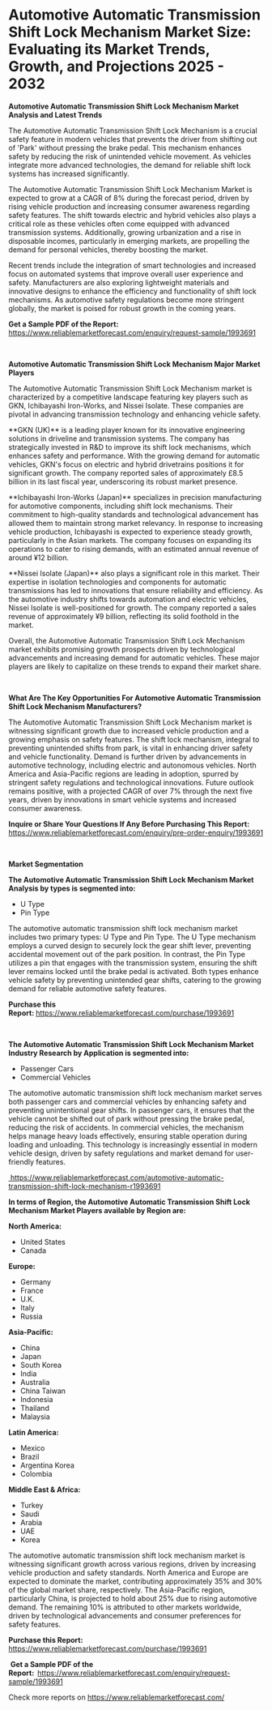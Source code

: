 <p><h1>Automotive Automatic Transmission Shift Lock Mechanism Market Size: Evaluating its Market Trends, Growth, and Projections 2025 - 2032</h1></p><p><strong>Automotive Automatic Transmission Shift Lock Mechanism Market Analysis and Latest Trends</strong></p>
<p><p>The Automotive Automatic Transmission Shift Lock Mechanism is a crucial safety feature in modern vehicles that prevents the driver from shifting out of 'Park' without pressing the brake pedal. This mechanism enhances safety by reducing the risk of unintended vehicle movement. As vehicles integrate more advanced technologies, the demand for reliable shift lock systems has increased significantly.</p><p>The Automotive Automatic Transmission Shift Lock Mechanism Market is expected to grow at a CAGR of 8% during the forecast period, driven by rising vehicle production and increasing consumer awareness regarding safety features. The shift towards electric and hybrid vehicles also plays a critical role as these vehicles often come equipped with advanced transmission systems. Additionally, growing urbanization and a rise in disposable incomes, particularly in emerging markets, are propelling the demand for personal vehicles, thereby boosting the market.</p><p>Recent trends include the integration of smart technologies and increased focus on automated systems that improve overall user experience and safety. Manufacturers are also exploring lightweight materials and innovative designs to enhance the efficiency and functionality of shift lock mechanisms. As automotive safety regulations become more stringent globally, the market is poised for robust growth in the coming years.</p></p>
<p><strong>Get a Sample PDF of the Report:&nbsp;</strong> <a href="https://www.reliablemarketforecast.com/enquiry/request-sample/1993691?utm_campaign=3458&utm_medium=2&utm_source=Github&utm_content=ia&utm_term=29032025&utm_id=automotive-automatic-transmission-shift-lock-mechanism">https://www.reliablemarketforecast.com/enquiry/request-sample/1993691</a></p>
<p>&nbsp;</p>
<p><strong>Automotive Automatic Transmission Shift Lock Mechanism Major Market Players</strong></p>
<p><p>The Automotive Automatic Transmission Shift Lock Mechanism market is characterized by a competitive landscape featuring key players such as GKN, Ichibayashi Iron-Works, and Nissei Isolate. These companies are pivotal in advancing transmission technology and enhancing vehicle safety.</p><p>**GKN (UK)** is a leading player known for its innovative engineering solutions in driveline and transmission systems. The company has strategically invested in R&D to improve its shift lock mechanisms, which enhances safety and performance. With the growing demand for automatic vehicles, GKN's focus on electric and hybrid drivetrains positions it for significant growth. The company reported sales of approximately £8.5 billion in its last fiscal year, underscoring its robust market presence.</p><p>**Ichibayashi Iron-Works (Japan)** specializes in precision manufacturing for automotive components, including shift lock mechanisms. Their commitment to high-quality standards and technological advancement has allowed them to maintain strong market relevancy. In response to increasing vehicle production, Ichibayashi is expected to experience steady growth, particularly in the Asian markets. The company focuses on expanding its operations to cater to rising demands, with an estimated annual revenue of around ¥12 billion.</p><p>**Nissei Isolate (Japan)** also plays a significant role in this market. Their expertise in isolation technologies and components for automatic transmissions has led to innovations that ensure reliability and efficiency. As the automotive industry shifts towards automation and electric vehicles, Nissei Isolate is well-positioned for growth. The company reported a sales revenue of approximately ¥9 billion, reflecting its solid foothold in the market.</p><p>Overall, the Automotive Automatic Transmission Shift Lock Mechanism market exhibits promising growth prospects driven by technological advancements and increasing demand for automatic vehicles. These major players are likely to capitalize on these trends to expand their market share.</p></p>
<p>&nbsp;</p>
<p><strong>What Are The Key Opportunities For Automotive Automatic Transmission Shift Lock Mechanism Manufacturers?</strong></p>
<p><p>The Automotive Automatic Transmission Shift Lock Mechanism market is witnessing significant growth due to increased vehicle production and a growing emphasis on safety features. The shift lock mechanism, integral to preventing unintended shifts from park, is vital in enhancing driver safety and vehicle functionality. Demand is further driven by advancements in automotive technology, including electric and autonomous vehicles. North America and Asia-Pacific regions are leading in adoption, spurred by stringent safety regulations and technological innovations. Future outlook remains positive, with a projected CAGR of over 7% through the next five years, driven by innovations in smart vehicle systems and increased consumer awareness.</p></p>
<p><strong>Inquire or Share Your Questions If Any Before Purchasing This Report:</strong> <a href="https://www.reliablemarketforecast.com/enquiry/pre-order-enquiry/1993691?utm_campaign=3458&utm_medium=2&utm_source=Github&utm_content=ia&utm_term=29032025&utm_id=automotive-automatic-transmission-shift-lock-mechanism">https://www.reliablemarketforecast.com/enquiry/pre-order-enquiry/1993691</a></p>
<p>&nbsp;</p>
<p><strong>Market Segmentation</strong></p>
<p><strong>The Automotive Automatic Transmission Shift Lock Mechanism Market Analysis by types is segmented into:</strong></p>
<p><ul><li>U Type</li><li>Pin Type</li></ul></p>
<p><p>The automotive automatic transmission shift lock mechanism market includes two primary types: U Type and Pin Type. The U Type mechanism employs a curved design to securely lock the gear shift lever, preventing accidental movement out of the park position. In contrast, the Pin Type utilizes a pin that engages with the transmission system, ensuring the shift lever remains locked until the brake pedal is activated. Both types enhance vehicle safety by preventing unintended gear shifts, catering to the growing demand for reliable automotive safety features.</p></p>
<p><strong>Purchase this Report:&nbsp;</strong><a href="https://www.reliablemarketforecast.com/purchase/1993691?utm_campaign=3458&utm_medium=2&utm_source=Github&utm_content=ia&utm_term=29032025&utm_id=automotive-automatic-transmission-shift-lock-mechanism">https://www.reliablemarketforecast.com/purchase/1993691</a></p>
<p>&nbsp;</p>
<p><strong>The Automotive Automatic Transmission Shift Lock Mechanism Market Industry Research by Application is segmented into:</strong></p>
<p><ul><li>Passenger Cars</li><li>Commercial Vehicles</li></ul></p>
<p><p>The automotive automatic transmission shift lock mechanism market serves both passenger cars and commercial vehicles by enhancing safety and preventing unintentional gear shifts. In passenger cars, it ensures that the vehicle cannot be shifted out of park without pressing the brake pedal, reducing the risk of accidents. In commercial vehicles, the mechanism helps manage heavy loads effectively, ensuring stable operation during loading and unloading. This technology is increasingly essential in modern vehicle design, driven by safety regulations and market demand for user-friendly features.</p></p>
<p><a href="https://www.reliablemarketforecast.com/automotive-automatic-transmission-shift-lock-mechanism-r1993691?utm_campaign=3458&utm_medium=2&utm_source=Github&utm_content=ia&utm_term=29032025&utm_id=automotive-automatic-transmission-shift-lock-mechanism">&nbsp;https://www.reliablemarketforecast.com/automotive-automatic-transmission-shift-lock-mechanism-r1993691</a></p>
<p><strong>In terms of Region, the Automotive Automatic Transmission Shift Lock Mechanism Market Players available by Region are:</strong></p>
<p>
    <p> <strong> North America: </strong>
        <ul>
            <li>United States</li>
            <li>Canada</li>
        </ul>
        </p> 
    <p> <strong> Europe: </strong>
        <ul>
            <li>Germany</li>
            <li>France</li>
            <li>U.K.</li>
            <li>Italy</li>
            <li>Russia</li>
        </ul>
        </p> 
    <p> <strong> Asia-Pacific: </strong>
        <ul>
            <li>China</li>
            <li>Japan</li>
            <li>South Korea</li>
            <li>India</li>
            <li>Australia</li>
            <li>China Taiwan</li>
            <li>Indonesia</li>
            <li>Thailand</li>
            <li>Malaysia</li>
        </ul>
        </p> 
    <p> <strong> Latin America: </strong>
        <ul>
            <li>Mexico</li>
            <li>Brazil</li>
            <li>Argentina Korea</li>
            <li>Colombia</li>
        </ul>
        </p> 
    <p> <strong> Middle East & Africa: </strong>
        <ul>
            <li>Turkey</li>
            <li>Saudi</li>
            <li>Arabia</li>
            <li>UAE</li>
            <li>Korea</li>
        </ul>
    </p>
    </p>
<p><p>The automotive automatic transmission shift lock mechanism market is witnessing significant growth across various regions, driven by increasing vehicle production and safety standards. North America and Europe are expected to dominate the market, contributing approximately 35% and 30% of the global market share, respectively. The Asia-Pacific region, particularly China, is projected to hold about 25% due to rising automotive demand. The remaining 10% is attributed to other markets worldwide, driven by technological advancements and consumer preferences for safety features.</p></p>
<p><strong>Purchase this Report: </strong><a href="https://www.reliablemarketforecast.com/purchase/1993691?utm_campaign=3458&utm_medium=2&utm_source=Github&utm_content=ia&utm_term=29032025&utm_id=automotive-automatic-transmission-shift-lock-mechanism">https://www.reliablemarketforecast.com/purchase/1993691</a></p>
<p>&nbsp;<strong>Get a Sample PDF of the Report:&nbsp;&nbsp;</strong><a href="https://www.reliablemarketforecast.com/enquiry/request-sample/1993691?utm_campaign=3458&utm_medium=2&utm_source=Github&utm_content=ia&utm_term=29032025&utm_id=automotive-automatic-transmission-shift-lock-mechanism">https://www.reliablemarketforecast.com/enquiry/request-sample/1993691</a></p>
<p><strong></strong></p>
<p>Check more reports on <a href="https://www.reliablemarketforecast.com/?utm_campaign=3458&utm_medium=2&utm_source=Github&utm_content=ia&utm_term=29032025&utm_id=automotive-automatic-transmission-shift-lock-mechanism">https://www.reliablemarketforecast.com/</a></p>